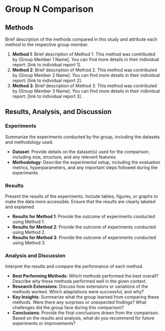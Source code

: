 # Group N Comparison

## Methods

Brief description of the methods compared in this study and attribute each method to the respective group member.

1. **Method 1**: Brief description of Method 1. This method was contributed by [Group Member 1 Name]. You can find more details in their individual report: [link to individual report 1].
2. **Method 2**: Brief description of Method 2. This method was contributed by [Group Member 2 Name]. You can find more details in their individual report: [link to individual report 2].
3. **Method 3**: Brief description of Method 3. This method was contributed by [Group Member 3 Name]. You can find more details in their individual report: [link to individual report 3].

## Results, Analysis, and Discussion

### Experiments

Summarize the experiments conducted by the group, including the datasets and methodology used.

- **Dataset**: Provide details on the dataset(s) used for the comparison, including size, structure, and any relevant features.
- **Methodology**: Describe the experimental setup, including the evaluation metrics, hyperparameters, and any important steps followed during the experiments.

### Results

Present the results of the experiments. Include tables, figures, or graphs to make the data more accessible. Ensure that the results are clearly labeled and explained.

- **Results for Method 1**: Provide the outcome of experiments conducted using Method 1.
- **Results for Method 2**: Provide the outcome of experiments conducted using Method 2.
- **Results for Method 3**: Provide the outcome of experiments conducted using Method 3.

### Analysis and Discussion

Interpret the results and compare the performance of each method.

- **Best Performing Methods**: Which methods performed the best overall? Describe why these methods performed well in the given context.
- **Research Extensions**: Discuss how extensions or variations of the methods worked. Which adaptations were successful, and why?
- **Key Insights**: Summarize what the group learned from comparing these methods. Were there any surprises or unexpected findings? What challenges did the group face during this comparison?
- **Conclusions**: Provide the final conclusions drawn from the comparison. Based on the results and analysis, what do you recommend for future experiments or improvements?

